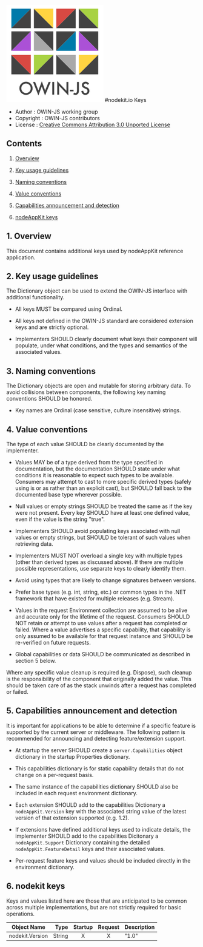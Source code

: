 [![OWIN-JS](./owin-js.png)](http://owinjs.org)
#nodekit.io Keys
* Author : OWIN-JS working group
* Copyright : OWIN-JS contributors
* License : [Creative Commons Attribution 3.0 Unported License](http://creativecommons.org/licenses/by/3.0/us/)


## Contents

1. [Overview][1]

2. [Key usage guidelines][2]

3. [Naming conventions][3]

4. [Value conventions][4]

5. [Capabilities announcement and detection][5]

6. [nodeAppKit keys][6]

## 1. Overview

This document contains additional keys used by nodeAppKit reference application.


## 2\. Key usage guidelines

The Dictionary object can be used to extend the OWIN-JS interface with additional functionality.

* All keys MUST be compared using Ordinal.

* All keys not defined in the OWIN-JS standard are considered extension keys and are strictly optional.

* Implementers SHOULD clearly document what keys their component will populate, under what conditions, and the types and semantics of the associated values.

## 3\. Naming conventions

The Dictionary objects are open and mutable for storing arbitrary data. To avoid collisions between components, the following key naming conventions SHOULD be honored.

* Key names are Ordinal (case sensitive, culture insensitive) strings.


## 4\. Value conventions

The type of each value SHOULD be clearly documented by the implementer.

* Values MAY be of a type derived from the type specified in documentation, but the documentation SHOULD state under what conditions it is reasonable to expect such types to be available. Consumers may attempt to cast to more specific derived types (safely using is or as rather than an explicit cast), but SHOULD fall back to the documented base type wherever possible.

* Null values or empty strings SHOULD be treated the same as if the key were not present. Every key SHOULD have at least one defined value, even if the value is the string "true".

* Implementers SHOULD avoid populating keys associated with null values or empty strings, but SHOULD be tolerant of such values when retrieving data.

* Implementers MUST NOT overload a single key with multiple types (other than derived types as discussed above). If there are multiple possible representations, use separate keys to clearly identify them.

* Avoid using types that are likely to change signatures between versions.

* Prefer base types (e.g. int, string, etc.) or common types in the .NET framework that have existed for multiple releases (e.g. Stream).

* Values in the request Environment collection are assumed to be alive and accurate only for the lifetime of the request. Consumers SHOULD NOT retain or attempt to use values after a request has completed or failed. Where a value advertises a specific capability, that capability is only assumed to be available for that request instance and SHOULD be re-verified on future requests.

* Global capabilities or data SHOULD be communicated as described in section 5 below.

Where any specific value cleanup is required (e.g. Dispose), such cleanup is the responsibility of the component that originally added the value. This should be taken care of as the stack unwinds after a request has completed or failed.

## 5. Capabilities announcement and detection

It is important for applications to be able to determine if a specific feature is supported by the current server or middleware. The following pattern is recommended for announcing and detecting feature/extension support.

* At startup the server SHOULD create a `server.Capabilities` object dictionary in the startup Properties dictionary.

* This capabilities dictionary is for static capability details that do not change on a per-request basis.

* The same instance of the capabilities dictionary SHOULD also be included in each request environment dictionary.

* Each extension SHOULD add to the capabilities Dictionary a `nodeAppKit.Version` key with the associated string value of the latest version of that extension supported (e.g. 1.2).

* If extensions have defined additional keys used to indicate details, the implementer SHOULD add to the capabilities Dicitonary a `nodeAppKit.Support` Dictionary containing the detailed `nodeAppKit.FeatureDetail` keys and their associated values.

* Per-request feature keys and values should be included directly in the environment dictionary.

## 6\. nodekit keys

Keys and values listed here are those that are anticipated to be common across multiple implementations, but are not strictly required for basic operations.


| Object Name |  Type  | Startup | Request | Description |
| ---| --: | :-: | :-:| --- |
| nodekit.Version | String | X | X  | "1.0"|


   [1]: #1-overview
   [2]: #2-key-usage-guidelines
   [3]: #3-naming-conventions
   [4]: #4-value-conventions
   [5]: #5-capabilities-announcement-and-detection
   [6]: #6-nodekit-keys
  
